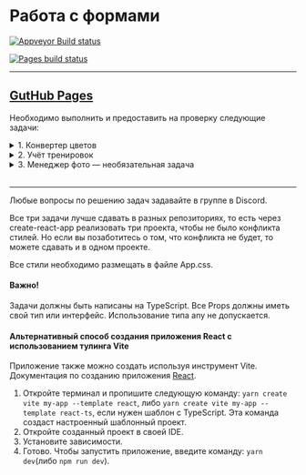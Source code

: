 # Работа с формами

[![Appveyor Build status](https://ci.appveyor.com/api/projects/status/2i04q1861vx367mq?svg=true)](https://ci.appveyor.com/project/RomanMenshikov92/ra-16-react-working-with-forms)

[![Pages build status](https://github.com/RomanMenshikov92/ra-16-react-working-with-forms/actions/workflows/pages/pages-build-deployment/badge.svg)](https://github.com/RomanMenshikov92/ra-16-react-working-with-forms/actions/workflows/pages/pages-build-deployment)

---

## [GutHub Pages](https://romanmenshikov92.github.io/ra-16-react-working-with-forms/)

Необходимо выполнить и предоставить на проверку следующие задачи:

<details>
<summary>1. Конвертер цветов</summary>

# Конвертер цветов из HEX в RGB

Вам необходимо разработать конвертер цветов из HEX в RGB:
![Конвертер цветов](./res/preview.png)

## Интерфейс конвертера

При правильном вводе цвета он показывает его представление в формате RGB и меняет цвет фона на заданный:
![Цвет](./res/color.png)

Конвертер при вводе неправильного цвета в формате HEX должен сообщать об ошибке:
![Ошибка](./res/error.png)

Необходимо дожидаться ввода всех семи символов, включая решётку, чтобы принимать решение о том, показывать ошибку или менять цвет фона.

</details>

<details>
<summary>2. Учёт тренировок</summary>

# Учёт тренировок

Вы решили реализовать небольшое приложение, которое хранит данные о тренировках и прогулках, которые вы совершаете в течение недели.

Общий интерфейс должен выглядеть следующим образом:

![Steps](./res/steps.png)

## Добавление данных

У вас должна быть форма ввода, в которую вводится дата и количество пройденных километров. Новые значения добавляются в таблицу при отправке формы.

_Особенности добавления_:

1. Новые значения добавляются не в конец, а согласно сортировке по дате, то есть если мы добавим 21.07.2019, то значение встанет на первую позицию, согласно скриншоту, а если 17.07.2019 — то на последнюю.
2. Если мы добавляем значения, указывая уже существующую дату, то значения суммируются с теми, что хранятся в таблице, например, если добавить 20.07.2019 и 10 км, то для даты 20.07.2019 будет отображаться 15.7 км.

## Удаление данных

С помощью иконки ✘ должна быть возможность удалить строку. Удаляется вся строка целиком и данные, связанные с ней.

## Редактирование данных

Дополнительное, необязательное задание: вы можете реализовать кнопку редактирования ✎, при нажатии на которую происходит перенос данных в форму ввода с последующим сохранением при нажатии кнопки Ok.

</details>

<details>
<summary>3. Менеджер фото — необязательная задача</summary>

# Менеджер фото

Вы решили модернизировать один из старых проектов и переписать его в виде React-компонентов:

![Менеджер фото](./res/image.png)

## Интерфейс Менеджера фото

При клике на области «Click to select» должно появляться стандартное окно выбора файлов операционной системы, в котором пользователь может выбрать один или несколько файлов изображений (image/\*).

После выбора файлов они автоматически загружаются и отображаются в виде preview фиксированного размера (нижний блок). Для отображения используйте DataURL. Новые файлы должны добавляться, а не заменять предыдущие.

При клике на крестик, изображение и все связанные с ним данные должны удаляться.

Важно: Drag & Drop реализовывать не нужно.

## Подсказки

1. Разместите с помощью CSS блок "Click to select" над `<input type="file" />` и установите этому блоку `pointer-events: none;`, чтобы вызывать окошко выбора файлов при клике.
1. Используйте следующую заготовку для получения DataUrl:

```js
const fileToDataUrl = (file) => {
  return new Promise((resolve, reject) => {
    const fileReader = new FileReader();

    fileReader.addEventListener("load", (evt) => {
      resolve(evt.currentTarget.result);
    });

    fileReader.addEventListener("error", (evt) => {
      reject(new Error(evt.currentTarget.error));
    });

    fileReader.readAsDataURL(file);
  });
};

const handleSelect = async (evt) => {
  const files = [...evt.target.files];
  const urls = await Promise.all(files.map((o) => fileToDataUrl(o)));
  // У вас в массиве - dataUrl, можете использовать в качестве значения атрибута src тега img
};
```

</details>
</br>

---

Любые вопросы по решению задач задавайте в группе в Discord.

Все три задачи лучше сдавать в разных репозиториях, то есть через create-react-app реализовать три проекта, чтобы не было конфликта стилей. Но если вы позаботитесь о том, что конфликта не будет, то можете сдавать и в одном проекте.

Все стили необходимо размещать в файле App.css.

#### Важно!

Задачи должны быть написаны на TypeScript. Все Props должны иметь свой тип или интерфейс. Использование типа any не допускается.

#### Альтернативный способ создания приложения React с использованием тулинга Vite

Приложение также можно создать используя инструмент Vite.
Документация по созданию приложения [React](https://vitejs.dev/guide/).

1. Откройте терминал и пропишите следующую команду: `yarn create vite my-app --template react`,
   либо `yarn create vite my-app --template react-ts`, если
   нужен шаблон с TypeScript. Эта команда создаст настроенный
   шаблонный проект.
2. Откройте созданный проект в своей IDE.
3. Установите зависимости.
4. Готово. Чтобы запустить приложение, введите команду: `yarn dev`(либо `npm run dev`).
